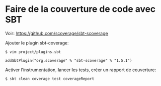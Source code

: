 
# Faire de la couverture de code avec SBT

Voir: https://github.com/scoverage/sbt-scoverage

Ajouter le plugin sbt-coverage:

    $ vim project/plugins.sbt
    
    addSbtPlugin("org.scoverage" % "sbt-scoverage" % "1.5.1")

Activer l'instrumentation, lancer les tests, créer un rapport de couverture:

    $ sbt clean coverage test coverageReport
    
    